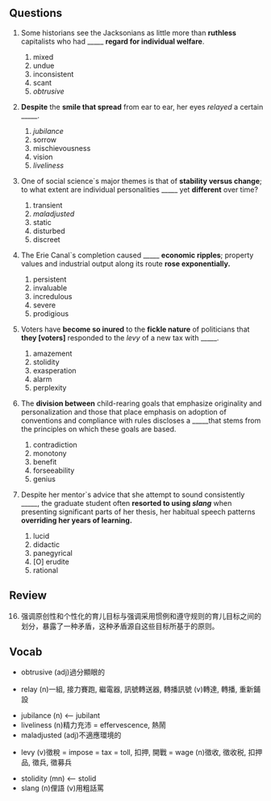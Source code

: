 ## Questions

1. Some historians see the Jacksonians as little more than **ruthless** capitalists who had _____ **regard for individual welfare**.
	1. mixed
	1. undue
	1. inconsistent
	1. scant
	1. *obtrusive*

2. **Despite** the **smile that spread** from ear to ear, her eyes *relayed* a certain _____.
	1. *jubilance*
	1. sorrow
	1. mischievousness
	1. vision
	1. *liveliness*

3. One of social science`s major themes is that of **stability versus change**; to what extent are individual personalities _____ yet **different** over time?
	1. transient
	1. *maladjusted*
	1. static
	1. disturbed
	1. discreet

4. The Erie Canal`s completion caused _____ **economic ripples**; property values and industrial output along its route **rose exponentially.**
	1. persistent
	1. invaluable
	1. incredulous
	1. severe
	1. prodigious

5. Voters have **become so inured** to the **fickle nature** of politicians that **they [voters]** responded to the *levy* of a new tax with _____.
	1. amazement
	1. stolidity
	1. exasperation
	1. alarm
	1. perplexity

6. The **division between** child-rearing goals that emphasize originality and personalization and those that place emphasis on adoption of conventions and compliance with rules discloses a _____that stems from the principles on which these goals are based.
	1. contradiction
	1. monotony
	1. benefit
	1. forseeability
	1. genius

7. Despite her mentor`s advice that she attempt to sound consistently _____, the graduate student often **resorted to using *slang*** when presenting significant parts of her thesis, her habitual speech patterns **overriding her years of learning.**
	1. lucid
	1. didactic
	1. panegyrical
	1. [O] erudite
	1. rational

## Review
16. 强调原创性和个性化的育儿目标与强调采用惯例和遵守规则的育儿目标之间的划分，暴露了一种矛盾，这种矛盾源自这些目标所基于的原则。

## Vocab
+ obtrusive (adj)過分顯眼的
* relay (n)一組, 接力賽跑, 繼電器, 訊號轉送器, 轉播訊號 (v)轉達, 轉播, 重新鋪設
- jubilance (n) <--  jubilant
- liveliness (n)精力充沛 = effervescence, 熱鬧
- maladjusted (adj)不適應環境的
* levy (v)徵稅 = impose = tax = toll, 扣押, 開戰 = wage (n)徵收, 徵收税, 扣押品, 徵兵, 徵募兵
- stolidity (mn) <-- stolid
- slang (n)俚語 (v)用粗話罵